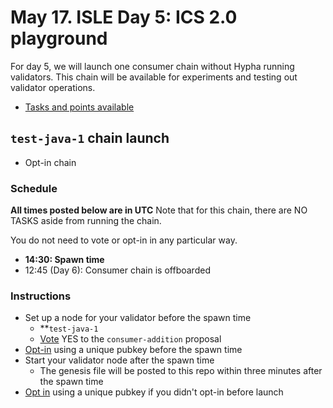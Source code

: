 # May 17. ISLE Day 5: ICS 2.0 playground

For day 5, we will launch one consumer chain without Hypha running validators. This chain will be available for experiments and testing out validator operations.

* [Tasks and points available](./tasks.md#day-5)

## `test-java-1` chain launch

* Opt-in chain

### Schedule

**All times posted below are in UTC**
Note that for this chain, there are NO TASKS aside from running the chain.

You do not need to vote or opt-in in any particular way.

* **14:30: Spawn time**
* 12:45 (Day 6): Consumer chain is offboarded

### Instructions

* Set up a node for your validator before the spawn time
  * **`test-java-1` 
  * [Vote](./instructions.md#vote-on-a-proposal) YES to the `consumer-addition` proposal
* [Opt-in](./instructions.md#opt-in-to-a-consumer-chain) using a unique pubkey before the spawn time
* Start your validator node after the spawn time
  * The genesis file will be posted to this repo within three minutes after the spawn time
* [Opt in](./instructions.md#opt-in-to-a-consumer-chain) using a unique pubkey if you didn't opt-in before launch
